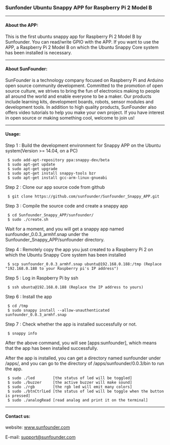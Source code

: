 ### Sunfonder Ubuntu Snappy APP for Raspberry Pi 2 Model B
----------------------------------------------------------------------

#### About the APP:
This is the first ubuntu snappy app for Raspberry Pi 2 Model B by Sunfounder. 
You can read/write GPIO with the APP. If you want to use the APP, a Raspberry Pi 2 Model B on which the Ubuntu Snappy Core system has been installed is necessary.

-----------------------------------------------------------------------
#### About SunFounder:
SunFounder is a technology company focused on Raspberry Pi and Arduino open source community development. Committed to the promotion of open source culture, we strives to bring the fun of electronics making to people all around the world and enable everyone to be a maker. Our products include learning kits, development boards, robots, sensor modules and development tools. In addition to high quality products, SunFounder also offers video tutorials to help you make your own project. If you have interest in open source or making something cool, welcome to join us!

-----------------------------------------------------------------------
#### Usage:
Step 1 : Build the development environment for Snappy APP on the Ubuntu system(Version >= 14.04, on a PC)

	 $ sudo add-apt-repository ppa:snappy-dev/beta
	 $ sudo apt-get update
	 $ sudo apt-get upgrade
	 $ sudo apt-get install snappy-tools bzr
	 $ sudo apt-get install gcc-arm-linux-gnueabi

Step 2 : Clone our app source code from github

	 $ git clone https://github.com/sunfounder/Sunfounder_Snappy_APP.git

Step 3 : Compile the source code and create a snappy app

	 $ cd Sunfounder_Snappy_APP/sunfounder/
	 $ sudo ./create.sh

Wait for a moment, and you will get a snappy app named sunfounder_0.0.3_armhf.snap under the Sunfounder_Snappy_APP/sunfounder directory.

Step 4 : Remotely copy the app you just created to a Raspberry Pi 2 on which the  Ubuntu Snappy Core system has been installed

	 $ scp sunfounder_0.0.3_armhf.snap ubuntu@192.168.0.188:/tmp (Replace "192.168.0.188 to your Raspberry pi's IP address")

Step 5 : Log in Raspberry Pi by ssh
	
	 $ ssh ubuntu@192.168.0.188 (Replace the IP address to yours)

Step 6 : Install the app

	 $ cd /tmp
	 $ sudo snappy install --allow-unauthenticated sunfounder_0.0.3_armhf.snap

Step 7 : Check whether the app is installed successfully or not.

	 $ snappy info

After the above command, you will see [apps:sunfounder], which means that the app has been installed successfully.

After the app is installed, you can get a directory named sunfounder under /apps/, and you can go to the directory of /apps/sunfounder/0.0.3/bin to run the app.

	 $ sudo ./led        [the status of led will be toggled]
	 $ sudo ./buzzer     [the active buzzer will make sound]
	 $ sudo ./rgb        [the rgb led will emit many colors]
	 $ sudo ./btnCtrlLed [the status of led will be toggle when the button is pressed]
	 $ sudo ./analogRead [read analog and print it on the terminal] 

----------------------------------------------------------------------------
#### Contact us:
website: www.sunfounder.com

E-mail: support@sunfounder.com
